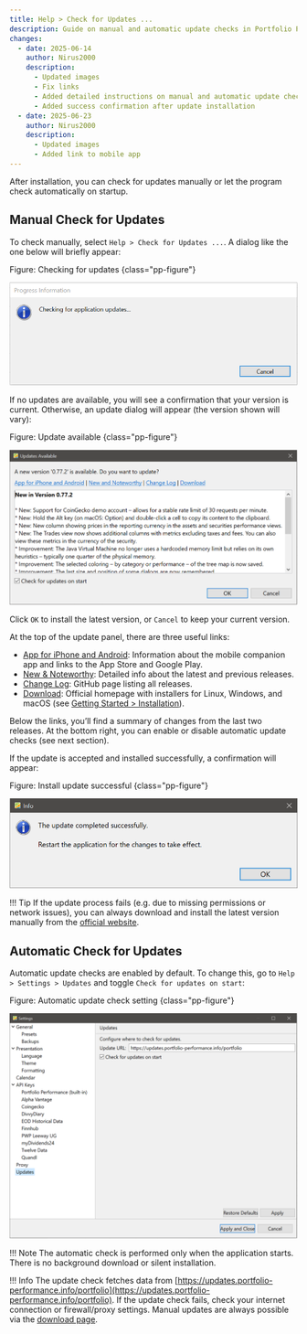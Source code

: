 ```yaml
---
title: Help > Check for Updates ...
description: Guide on manual and automatic update checks in Portfolio Performance, including update dialogs, relevant links, and settings across platforms.
changes:
  - date: 2025-06-14
    author: Nirus2000
    description:
      - Updated images
      - Fix links
      - Added detailed instructions on manual and automatic update checks
      - Added success confirmation after update installation
  - date: 2025-06-23
    author: Nirus2000
    description:
      - Updated images
      - Added link to mobile app
---
```


After installation, you can check for updates manually or let the program check automatically on startup.

## Manual Check for Updates

To check manually, select `Help > Check for Updates ...`. A dialog like the one below will briefly appear:

Figure: Checking for updates {class="pp-figure"}

![](images/check-for-updates.png)

If no updates are available, you will see a confirmation that your version is current. Otherwise, an update dialog will appear (the version shown will vary):

Figure: Update available {class="pp-figure"}

![](images/installation-update.png)

Click `OK` to install the latest version, or `Cancel` to keep your current version.

At the top of the update panel, there are three useful links:

- [App for iPhone and Android](https://www.portfolio-performance.app): Information about the mobile companion app and links to the App Store and Google Play.
- [New & Noteworthy](https://forum.portfolio-performance.info/t/new-noteworthy/17945/last): Detailed info about the latest and previous releases.
- [Change Log](https://github.com/portfolio-performance/portfolio/releases): GitHub page listing all releases.
- [Download](https://www.portfolio-performance.info/): Official homepage with installers for Linux, Windows, and macOS (see [Getting Started > Installation](../../getting-started/installation.md)).

Below the links, you’ll find a summary of changes from the last two releases. At the bottom right, you can enable or disable automatic update checks (see next section).

If the update is accepted and installed successfully, a confirmation will appear:

Figure: Install update successful {class="pp-figure"}

![](images/check-for-update-successful.png)

!!! Tip
If the update process fails (e.g. due to missing permissions or network issues), you can always download and install the latest version manually from the [official website](https://www.portfolio-performance.info/).

## Automatic Check for Updates

Automatic update checks are enabled by default. To change this, go to `Help > Settings > Updates` and toggle `Check for updates on start`:

Figure: Automatic update check setting {class="pp-figure"}

![](images/automatic-check-for-update.png)

!!! Note
The automatic check is performed only when the application starts. There is no background download or silent installation.

!!! Info
The update check fetches data from [https://updates.portfolio-performance.info/portfolio](https://updates.portfolio-performance.info/portfolio). If the update check fails, check your internet connection or firewall/proxy settings. Manual updates are always possible via the [download page](https://www.portfolio-performance.info/).
